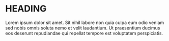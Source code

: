 # HEADING

Lorem ipsum dolor sit amet. Sit nihil labore non quia culpa eum odio veniam sed nobis omnis soluta nemo et velit laudantium. Ut praesentium ducimus eos deserunt repudiandae qui repellat tempore est voluptatem perspiciatis.
